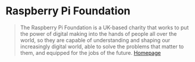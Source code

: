 # Raspberry Pi Foundation

> The Raspberry Pi Foundation is a UK-based charity that works to put the power of digital making into the hands of people all over the world, so they are capable of understanding and shaping our increasingly digital world, able to solve the problems that matter to them, and equipped for the jobs of the future. [Homepage](https://www.raspberrypi.org)